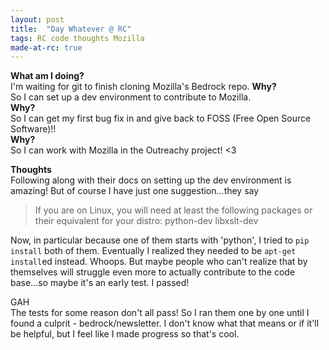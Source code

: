 ```yaml
---
layout: post
title:  "Day Whatever @ RC"
tags: RC code thoughts Mozilla
made-at-rc: true
---
```


__What am I doing?__  
I'm waiting for git to finish cloning Mozilla's Bedrock repo. <!--more--> 
__Why?__  
So I can set up a dev environment to contribute to Mozilla.  
__Why?__  
So I can get my first bug fix in and give back to FOSS (Free Open Source Software)!!  
__Why?__  
So I can work with Mozilla in the Outreachy project! <3  

__Thoughts__  
Following along with their docs on setting up the dev environment is amazing! But of course I have just one suggestion...they say

> If you are on Linux, you will need at least the following packages or their equivalent for your distro:
>   python-dev libxslt-dev   

Now, in particular because one of them starts with 'python', I tried to `pip install` both of them. Eventually I realized they needed to be `apt-get install`ed instead. Whoops.
But maybe people who can't realize that by themselves will struggle even more to actually contribute to the code base...so maybe it's an early test. I passed!

GAH  
The tests for some reason don't all pass! So I ran them one by one until I found a culprit - bedrock/newsletter. I don't know what that means or if it'll be helpful, but I feel like I made progress so that's cool.
